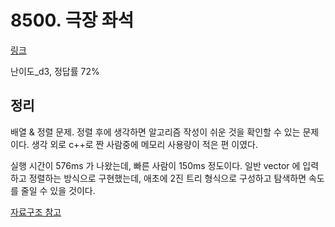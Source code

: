 # 8500. 극장 좌석

[링크](https://swexpertacademy.com/main/code/problem/problemDetail.do?contestProbId=AWz5yIfq74QDFARQ&categoryId=AWz5yIfq74QDFARQ&categoryType=CODE)

난이도\_d3, 정답률 72%

## 정리

배열 & 정렬 문제.
정렬 후에 생각하면 알고리즘 작성이 쉬운 것을 확인할 수 있는 문제이다.
생각 외로 c++로 짠 사람중에 메모리 사용량이 적은 편 이였다.

실행 시간이 576ms 가 나왔는데, 빠른 사람이 150ms 정도이다.
일반 vector 에 입력하고 정렬하는 방식으로 구현했는데,
애초에 2진 트리 형식으로 구성하고 탐색하면 속도를 줄일 수 있을 것이다.

[자료구조 참고](https://code-algalon.tistory.com/188)

